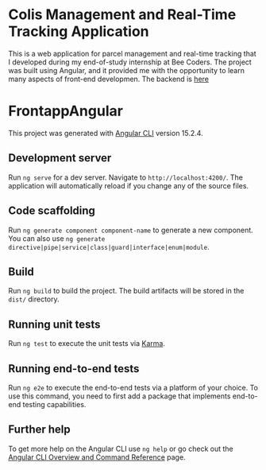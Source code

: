 # Colis Management and Real-Time Tracking Application
This is a web application for parcel management and real-time tracking that I developed during my end-of-study internship at Bee Coders. The project was built using Angular, and it provided me with the opportunity to learn many aspects of front-end developmen. The backend is [here](https://github.com/mokhtar85/Application-web-de-gestion-et-de-suivi-de-colis-de-transport-partie-back)

# FrontappAngular

This project was generated with [Angular CLI](https://github.com/angular/angular-cli) version 15.2.4.

## Development server

Run `ng serve` for a dev server. Navigate to `http://localhost:4200/`. The application will automatically reload if you change any of the source files.

## Code scaffolding

Run `ng generate component component-name` to generate a new component. You can also use `ng generate directive|pipe|service|class|guard|interface|enum|module`.

## Build

Run `ng build` to build the project. The build artifacts will be stored in the `dist/` directory.

## Running unit tests

Run `ng test` to execute the unit tests via [Karma](https://karma-runner.github.io).

## Running end-to-end tests

Run `ng e2e` to execute the end-to-end tests via a platform of your choice. To use this command, you need to first add a package that implements end-to-end testing capabilities.

## Further help

To get more help on the Angular CLI use `ng help` or go check out the [Angular CLI Overview and Command Reference](https://angular.io/cli) page.
